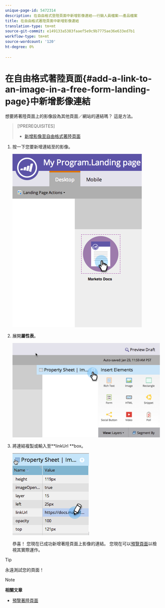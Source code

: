 ```yaml
---
unique-page-id: 5472314
description: 在自由格式登陸頁面中新增影像連結——行銷人員檔案——產品檔案
title: 在自由格式著陸頁面中新增影像連結
translation-type: tm+mt
source-git-commit: e149133a5383faaef5e9c9b7775ae36e633ed7b1
workflow-type: tm+mt
source-wordcount: '120'
ht-degree: 0%

---
```



# 在自由格式著陸頁面{#add-a-link-to-an-image-in-a-free-form-landing-page}中新增影像連結

想要將著陸頁面上的影像設為其他頁面／網站的連結嗎？ 這是方法。

>[!PREREQUISITES]
>
>* [新增影像至自由格式著陸頁面](add-an-image-to-a-free-form-landing-page.md)

>



1. 按一下您要新增連結至的影像。

   ![](assets/click-on-image.png)

1. 展開&#x200B;**屬性表**。

   ![](assets/image2015-5-21-15-3a42-3a27.png)

1. 將連結複製或輸入至**linkUrl **box。

   ![](assets/add-link.png)

   恭喜！ 您現在已成功新增著陸頁面上影像的連結。 您現在可以[預覽頁面](../../../../product-docs/demand-generation/landing-pages/landing-page-actions/preview-a-landing-page.md)以檢視其實際運作。

>[!TIP]
>
>永遠測試您的頁面！

>[!NOTE]
>
>**相關文章**
>
>* [預覽著陸頁面](../../../../product-docs/demand-generation/landing-pages/landing-page-actions/preview-a-landing-page.md)

>



